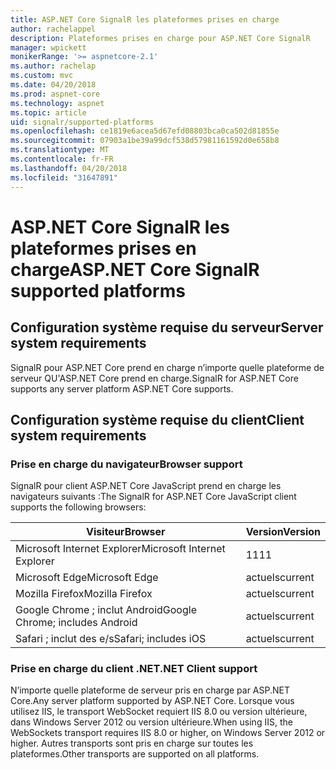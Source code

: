 ```yaml
---
title: ASP.NET Core SignalR les plateformes prises en charge
author: rachelappel
description: Plateformes prises en charge pour ASP.NET Core SignalR
manager: wpickett
monikerRange: '>= aspnetcore-2.1'
ms.author: rachelap
ms.custom: mvc
ms.date: 04/20/2018
ms.prod: aspnet-core
ms.technology: aspnet
ms.topic: article
uid: signalr/supported-platforms
ms.openlocfilehash: ce1819e6acea5d67efd08803bca0ca502d81855e
ms.sourcegitcommit: 07903a1be39a99dcf538d57981161592d0e658b8
ms.translationtype: MT
ms.contentlocale: fr-FR
ms.lasthandoff: 04/20/2018
ms.locfileid: "31647891"
---
```

# <a name="aspnet-core-signalr-supported-platforms"></a><span data-ttu-id="6d3fe-103">ASP.NET Core SignalR les plateformes prises en charge</span><span class="sxs-lookup"><span data-stu-id="6d3fe-103">ASP.NET Core SignalR supported platforms</span></span>

## <a name="server-system-requirements"></a><span data-ttu-id="6d3fe-104">Configuration système requise du serveur</span><span class="sxs-lookup"><span data-stu-id="6d3fe-104">Server system requirements</span></span>

<span data-ttu-id="6d3fe-105">SignalR pour ASP.NET Core prend en charge n’importe quelle plateforme de serveur QU'ASP.NET Core prend en charge.</span><span class="sxs-lookup"><span data-stu-id="6d3fe-105">SignalR for ASP.NET Core supports any server platform ASP.NET Core supports.</span></span>

## <a name="client-system-requirements"></a><span data-ttu-id="6d3fe-106">Configuration système requise du client</span><span class="sxs-lookup"><span data-stu-id="6d3fe-106">Client system requirements</span></span>

### <a name="browser-support"></a><span data-ttu-id="6d3fe-107">Prise en charge du navigateur</span><span class="sxs-lookup"><span data-stu-id="6d3fe-107">Browser support</span></span>

<span data-ttu-id="6d3fe-108">SignalR pour client ASP.NET Core JavaScript prend en charge les navigateurs suivants :</span><span class="sxs-lookup"><span data-stu-id="6d3fe-108">The SignalR for ASP.NET Core JavaScript client supports the following browsers:</span></span>

| <span data-ttu-id="6d3fe-109">Visiteur</span><span class="sxs-lookup"><span data-stu-id="6d3fe-109">Browser</span></span> | <span data-ttu-id="6d3fe-110">Version</span><span class="sxs-lookup"><span data-stu-id="6d3fe-110">Version</span></span> |
| ------- | ------- |
| <span data-ttu-id="6d3fe-111">Microsoft Internet Explorer</span><span class="sxs-lookup"><span data-stu-id="6d3fe-111">Microsoft Internet Explorer</span></span> | <span data-ttu-id="6d3fe-112">11</span><span class="sxs-lookup"><span data-stu-id="6d3fe-112">11</span></span> |
| <span data-ttu-id="6d3fe-113">Microsoft Edge</span><span class="sxs-lookup"><span data-stu-id="6d3fe-113">Microsoft Edge</span></span> | <span data-ttu-id="6d3fe-114">actuels</span><span class="sxs-lookup"><span data-stu-id="6d3fe-114">current</span></span> |
| <span data-ttu-id="6d3fe-115">Mozilla Firefox</span><span class="sxs-lookup"><span data-stu-id="6d3fe-115">Mozilla Firefox</span></span> | <span data-ttu-id="6d3fe-116">actuels</span><span class="sxs-lookup"><span data-stu-id="6d3fe-116">current</span></span> |
| <span data-ttu-id="6d3fe-117">Google Chrome ; inclut Android</span><span class="sxs-lookup"><span data-stu-id="6d3fe-117">Google Chrome; includes Android</span></span> | <span data-ttu-id="6d3fe-118">actuels</span><span class="sxs-lookup"><span data-stu-id="6d3fe-118">current</span></span> |
| <span data-ttu-id="6d3fe-119">Safari ; inclut des e/s</span><span class="sxs-lookup"><span data-stu-id="6d3fe-119">Safari; includes iOS</span></span> | <span data-ttu-id="6d3fe-120">actuels</span><span class="sxs-lookup"><span data-stu-id="6d3fe-120">current</span></span> |
 
### <a name="net-client-support"></a><span data-ttu-id="6d3fe-121">Prise en charge du client .NET</span><span class="sxs-lookup"><span data-stu-id="6d3fe-121">.NET Client support</span></span>

<span data-ttu-id="6d3fe-122">N’importe quelle plateforme de serveur pris en charge par ASP.NET Core.</span><span class="sxs-lookup"><span data-stu-id="6d3fe-122">Any server platform supported by ASP.NET Core.</span></span> <span data-ttu-id="6d3fe-123">Lorsque vous utilisez IIS, le transport WebSocket requiert IIS 8.0 ou version ultérieure, dans Windows Server 2012 ou version ultérieure.</span><span class="sxs-lookup"><span data-stu-id="6d3fe-123">When using IIS, the WebSockets transport requires IIS 8.0 or higher, on Windows Server 2012 or higher.</span></span> <span data-ttu-id="6d3fe-124">Autres transports sont pris en charge sur toutes les plateformes.</span><span class="sxs-lookup"><span data-stu-id="6d3fe-124">Other transports are supported on all platforms.</span></span>